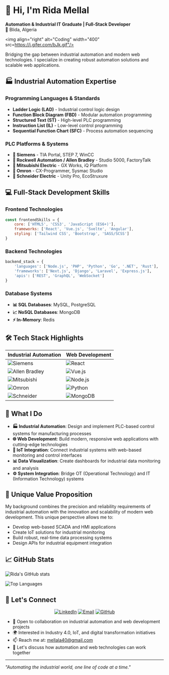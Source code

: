# 👋 Hi, I'm Rida Mellal

**Automation & Industrial IT Graduate | Full-Stack Developer**  
📍 Blida, Algeria



<img align="right" alt="Coding" width="400" src=https://i.gifer.com/bJk.gif"/>

Bridging the gap between industrial automation and modern web technologies. I specialize in creating robust automation solutions and scalable web applications.

## 🏭 Industrial Automation Expertise

### Programming Languages & Standards
- **Ladder Logic (LAD)** - Industrial control logic design
- **Function Block Diagram (FBD)** - Modular automation programming
- **Structured Text (ST)** - High-level PLC programming
- **Instruction List (IL)** - Low-level control programming
- **Sequential Function Chart (SFC)** - Process automation sequencing

### PLC Platforms & Systems
- **🔹 Siemens** - TIA Portal, STEP 7, WinCC
- **🔸 Rockwell Automation / Allen Bradley** - Studio 5000, FactoryTalk
- **🔹 Mitsubishi Electric** - GX Works, iQ Platform
- **🔸 Omron** - CX-Programmer, Sysmac Studio
- **🔹 Schneider Electric** - Unity Pro, EcoStruxure

## 💻 Full-Stack Development Skills

### Frontend Technologies
```javascript
const frontendSkills = {
    core: ['HTML5', 'CSS3', 'JavaScript (ES6+)'],
    frameworks: ['React', 'Vue.js', 'Svelte', 'Angular'],
    styling: ['Tailwind CSS', 'Bootstrap', 'SASS/SCSS']
}
```

### Backend Technologies
```python
backend_stack = {
    'languages': ['Node.js', 'PHP', 'Python', 'Go', '.NET', 'Rust'],
    'frameworks': ['Next.js', 'Django', 'Laravel', 'Express.js'],
    'apis': ['REST', 'GraphQL', 'WebSocket']
}
```

### Database Systems
- **📊 SQL Databases**: MySQL, PostgreSQL
- **📈 NoSQL Databases**: MongoDB
- **⚡ In-Memory**: Redis

## 🛠️ Tech Stack Highlights

| Industrial Automation | Web Development |
|----------------------|-----------------|
| ![Siemens](https://img.shields.io/badge/Siemens-009999?style=flat&logo=siemens&logoColor=white) | ![React](https://img.shields.io/badge/React-20232A?style=flat&logo=react&logoColor=61DAFB) |
| ![Allen Bradley](https://img.shields.io/badge/Allen_Bradley-FF6600?style=flat&logoColor=white) | ![Vue.js](https://img.shields.io/badge/Vue.js-35495E?style=flat&logo=vue.js&logoColor=4FC08D) |
| ![Mitsubishi](https://img.shields.io/badge/Mitsubishi-CC0000?style=flat&logoColor=white) | ![Node.js](https://img.shields.io/badge/Node.js-43853D?style=flat&logo=node.js&logoColor=white) |
| ![Omron](https://img.shields.io/badge/Omron-0066CC?style=flat&logoColor=white) | ![Python](https://img.shields.io/badge/Python-3776AB?style=flat&logo=python&logoColor=white) |
| ![Schneider](https://img.shields.io/badge/Schneider_Electric-3DCD58?style=flat&logoColor=white) | ![MongoDB](https://img.shields.io/badge/MongoDB-4EA94B?style=flat&logo=mongodb&logoColor=white) |

## 🎯 What I Do

- **🏭 Industrial Automation**: Design and implement PLC-based control systems for manufacturing processes
- **🌐 Web Development**: Build modern, responsive web applications with cutting-edge technologies
- **🔗 IoT Integration**: Connect industrial systems with web-based monitoring and control interfaces
- **📊 Data Visualization**: Create dashboards for industrial data monitoring and analysis
- **⚙️ System Integration**: Bridge OT (Operational Technology) and IT (Information Technology) systems

## 🌟 Unique Value Proposition

My background combines the precision and reliability requirements of industrial automation with the innovation and scalability of modern web development. This unique perspective allows me to:

- Develop web-based SCADA and HMI applications
- Create IoT solutions for industrial monitoring
- Build robust, real-time data processing systems
- Design APIs for industrial equipment integration

## 📈 GitHub Stats

![Rida's GitHub stats](https://github-readme-stats.vercel.app/api?username=MLRiida09&show_icons=true&theme=radical)

![Top Languages](https://github-readme-stats.vercel.app/api/top-langs/?username=MLRiida09&layout=compact&theme=radical)

## 🤝 Let's Connect

<div align="center">
  
[![LinkedIn](https://img.shields.io/badge/LinkedIn-0077B5?style=for-the-badge&logo=linkedin&logoColor=white)](https://linkedin.com/in/rida-mellal)
[![Email](https://img.shields.io/badge/Gmail-D14836?style=for-the-badge&logo=gmail&logoColor=white)](mailto:mellala40@gmail.com)
[![GitHub](https://img.shields.io/badge/GitHub-100000?style=for-the-badge&logo=github&logoColor=white)](https://github.com/MLRiida09)

</div>

- 💼 Open to collaboration on industrial automation and web development projects
- 🌍 Interested in Industry 4.0, IoT, and digital transformation initiatives
- 📫 Reach me at: mellala40@gmail.com
- 💬 Let's discuss how automation and web technologies can work together

---

*"Automating the industrial world, one line of code at a time."*
